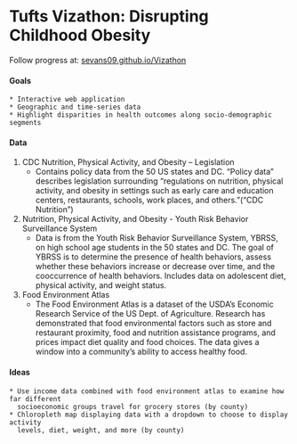 # Tufts Vizathon: Disrupting Childhood Obesity

Follow progress at: [sevans09.github.io/Vizathon](http://sevans09.github.io/Vizathon)

#### Goals
    * Interactive web application
    * Geographic and time-series data
    * Highlight disparities in health outcomes along socio-demographic segments

#### Data
1.  CDC Nutrition, Physical Activity, and Obesity – Legislation
    * Contains policy data from the 50 US states and DC.  “Policy data” describes legislation surrounding “regulations on nutrition, physical activity, and obesity in settings such as early care and education centers, restaurants, schools, work places, and others.”(“CDC Nutrition”)  
2. Nutrition, Physical Activity, and Obesity - Youth Risk Behavior Surveillance System 
    * Data is from the Youth Risk Behavior Surveillance System, YBRSS, on high school age students in the 50 states and DC. The goal of YBRSS is to determine the presence of health behaviors, assess whether these behaviors increase or decrease over time, and the cooccurrence of health behaviors. Includes data on adolescent diet, physical activity, and weight status.
3. Food Environment Atlas 
    * The Food Environment Atlas is a dataset of the USDA’s Economic Research Service of the US Dept. of Agriculture. Research has demonstrated that food environmental factors such as store and restaurant proximity, food and nutrition assistance programs, and prices impact diet quality and food choices.  The data gives a window into a community’s ability to access healthy food.


#### Ideas 
    * Use income data combined with food environment atlas to examine how far different 
      socioeconomic groups travel for grocery stores (by county)
    * Chloropleth map displaying data with a dropdown to choose to display activity 
      levels, diet, weight, and more (by county)
